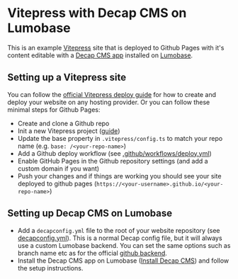 # Vitepress with Decap CMS on Lumobase

This is an example [Vitepress](https://vitepress.dev/) site that is deployed to Github Pages with it's content editable with a [Decap CMS app](https://github.com/simonbengtsson/lumo-decap) installed on [Lumobase](https://lumobase.co).

## Setting up a Vitepress site

You can follow the [official Vitepress deploy guide](https://vitepress.dev/guide/deploy) for how to create and deploy your website on any hosting provider. Or you can follow these minimal steps for Github Pages:

- Create and clone a Github repo
- Init a new Vitepress project ([guide](https://vitepress.dev/guide/getting-started))
- Update the base property in `.vitepress/config.ts` to match your repo name (e.g. `base: /<your-repo-name>`)
- Add a Github deploy workflow (see [.github/workflows/deploy.yml](https://github.com/simonbengtsson/lumo-decap-vitepress/blob/main/.github/workflows/deploy.yml))
- Enable GitHub Pages in the Github repository settings (and add a custom domain if you want)
- Push your changes and if things are working you should see your site deployed to github pages (`https://<your-username>.github.io/<your-repo-name>`)

## Setting up Decap CMS on Lumobase
- Add a `decapconfig.yml` file to the root of your website repository (see [decapconfig.yml](https://github.com/simonbengtsson/lumo-decap-vitepress/blob/main/decapconfig.yml)). This is a normal Decap config file, but it will always use a custom Lumobase backend. You can set the same options such as branch name etc as for the official [github backend](https://decapcms.org/docs/github-backend/).
- Install the Decap CMS app on Lumobase ([Install Decap CMS](https://lumobase.co/dash?appUrl=https%3A%2F%2Fgithub.com%2Fsimonbengtsson%2Flumo-decap%2Freleases%2Flatest%2Fdownload%2Fapp.lumo)) and follow the setup instructions.
